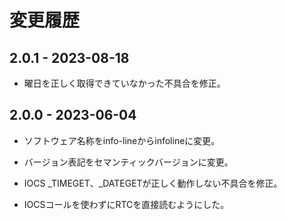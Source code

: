 # 変更履歴

## 2.0.1 - 2023-08-18

* 曜日を正しく取得できていなかった不具合を修正。


## 2.0.0 - 2023-06-04

* ソフトウェア名称をinfo-lineからinfolineに変更。
* バージョン表記をセマンティックバージョンに変更。

* IOCS _TIMEGET、_DATEGETが正しく動作しない不具合を修正。
* IOCSコールを使わずにRTCを直接読むようにした。

